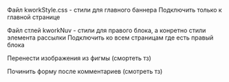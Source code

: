 Файл kworkStyle.css - стили для главного баннера
Подключить только к главной странице

Файл стлей kworkNuv - стили для правого блока, а конретно стили элемента рассылки 
Подключить ко всем страницам где есть правый блока

Перенести изображения из фигмы (смортеть тз)

Починить форму после комментариев (смотреть тз)